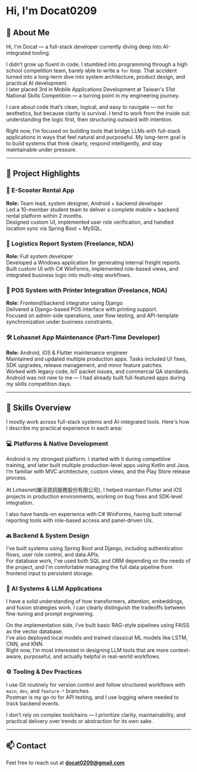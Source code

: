 # Hi, I'm Docat0209

## 👋 About Me

Hi, I'm Docat — a full-stack developer currently diving deep into AI-integrated tooling.

I didn’t grow up fluent in code. I stumbled into programming through a high school competition team, barely able to write a `for` loop. That accident turned into a long-term dive into system architecture, product design, and practical AI development.  
I later placed 3rd in Mobile Applications Development at Taiwan's 51st National Skills Competition — a turning point in my engineering journey.

I care about code that’s clean, logical, and easy to navigate — not for aesthetics, but because clarity is survival. I tend to work from the inside out: understanding the logic first, then structuring outward with intention.

Right now, I’m focused on building tools that bridge LLMs with full-stack applications in ways that feel natural and purposeful. My long-term goal is to build systems that think clearly, respond intelligently, and stay maintainable under pressure.

---

## 🚀 Project Highlights

### 📱 E-Scooter Rental App  
**Role:** Team lead, system designer, Android + backend developer  
Led a 10-member student team to deliver a complete mobile + backend rental platform within 2 months.  
Designed custom UI, implemented user role verification, and handled location sync via Spring Boot + MySQL.

### 💼 Logistics Report System (Freelance, NDA)  
**Role:** Full system developer  
Developed a Windows application for generating internal freight reports.  
Built custom UI with C# WinForms, implemented role-based views, and integrated business logic into multi-step workflows.

### 🧾 POS System with Printer Integration (Freelance, NDA)  
**Role:** Frontend/backend integrator using Django  
Delivered a Django-based POS interface with printing support.  
Focused on admin-side operations, user flow testing, and API-template synchronization under business constraints.

### 🛠 Lohasnet App Maintenance (Part-Time Developer)  
**Role:** Android, iOS & Flutter maintenance engineer  
Maintained and updated multiple production apps. Tasks included UI fixes, SDK upgrades, release management, and minor feature patches.  
Worked with legacy code, IoT packet issues, and commercial QA standards.  
Android was not new to me — I had already built full-featured apps during my skills competition days.

---

## 🧠 Skills Overview

I mostly work across full-stack systems and AI-integrated tools. Here's how I describe my practical experience in each area:

### 💻 Platforms & Native Development

Android is my strongest platform. I started with it during competitive training, and later built multiple production-level apps using Kotlin and Java. I’m familiar with MVC architecture, custom views, and the Play Store release process.

At Lohasnet(樂活資訊服務股份有限公司), I helped maintain Flutter and iOS projects in production environments, working on bug fixes and SDK-level integration.

I also have hands-on experience with C# WinForms, having built internal reporting tools with role-based access and panel-driven UIs.

### 🔙 Backend & System Design

I've built systems using Spring Boot and Django, including authentication flows, user role control, and data APIs.  
For database work, I’ve used both SQL and ORM depending on the needs of the project, and I'm comfortable managing the full data pipeline from frontend input to persistent storage.

### 🤖 AI Systems & LLM Applications

I have a solid understanding of how transformers, attention, embeddings, and fusion strategies work. I can clearly distinguish the tradeoffs between fine-tuning and prompt engineering.

On the implementation side, I’ve built basic RAG-style pipelines using FAISS as the vector database.  
I’ve also deployed local models and trained classical ML models like LSTM, CNN, and KNN.  
Right now, I’m most interested in designing LLM tools that are more context-aware, purposeful, and actually helpful in real-world workflows.

### ⚙️ Tooling & Dev Practices

I use Git routinely for version control and follow structured workflows with `main`, `dev`, and `feature-*` branches.  
Postman is my go-to for API testing, and I use logging where needed to track backend events.

I don’t rely on complex toolchains — I prioritize clarity, maintainability, and practical delivery over trends or abstraction for its own sake.

---

## 📫 Contact

Feel free to reach out at **docat0209@gmail.com**
